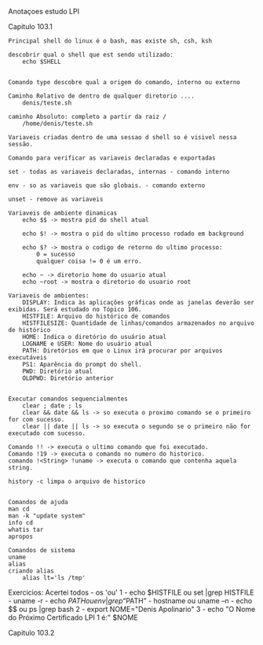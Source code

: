 Anotaçoes estudo LPI


Capitulo 103.1

	Principal shell do linux é o bash, mas existe sh, csh, ksh

	descobrir qual o shell que est sendo utilizado:
		echo $SHELL


	Comando type descobre qual a origem do comando, interno ou externo

	Caminho Relativo de dentro de qualquer diretorio ....
		denis/teste.sh

	caminho Absoluto: completo a partir da raiz /
		/home/denis/teste.sh

	Variaveis criadas dentro de uma sessao d shell so é visivel nessa sessão.

	Comando para verificar as variaveis declaradas e exportadas

	set - todas as variaveis declaradas, internas - comando interno

	env - so as variaveis que são globais. - comando externo

	unset - remove as variaveis

	Variaveis de ambiente dinamicas
		echo $$ -> mostra pid do shell atual
		
		echo $! -> mostra o pid do ultimo processo rodado em background

		echo $? -> mostra o codigo de retorno do ultimo processo:
			0 = sucesso
			qualquer coisa != 0 é um erro.

		echo ~ -> diretorio home do usuario atual
		echo ~root -> mostra o diretorio do usuario root

	Variaveis de ambientes:
		DISPLAY: Indica às aplicações gráficas onde as janelas deverão ser exibidas. Será estudado no Tópico 106.
		HISTFILE: Arquivo do histórico de comandos
		HISTFILESIZE: Quantidade de linhas/comandos armazenados no arquivo de histórico
		HOME: Indica o diretório do usuário atual
		LOGNAME e USER: Nome do usuário atual
		PATH: Diretórios em que o Linux irá procurar por arquivos executáveis
		PS1: Aparência do prompt do shell.
		PWD: Diretório atual
		OLDPWD: Diretório anterior


	Executar comandos sequencialmentes
		clear ; date ; ls
		clear && date && ls -> so executa o proximo comando se o primeiro for com sucesso.
		clear || date || ls -> so executa o segundo se o primeiro não for executado com sucesso.

	Comando !! -> executa o ultimo comando que foi executado.
	Comando !19 -> executa o comando no numero do historico.
	comando !<String> !uname -> executa o comando que contenha aquela string.

	history -c limpa o arquivo de historico


	Comandos de ajuda
	man cd
	man -k "update system"
	info cd
	whatis tar
	apropos

	Comandos de sistema
	uname 
	alias
	criando alias
		alias lt='ls /tmp'

Exercicios: Acertei todos - os 'ou'
	1 - echo $HISTFILE ou  set |grep HISTFILE
	  - uname -r
	  - echo $PATH ou env |grep “$PATH”
	  - hostname ou uname –n
	  - echo $$ ou ps |grep bash
	2 - export NOME="Denis Apolinario"
	3 - echo "O Nome do Próximo Certificado LPI 1 é:" $NOME


Capitulo 103.2

	









